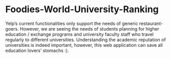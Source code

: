 # Foodies-World-University-Ranking
Yelp’s current functionalities only support the needs of generic restaurant-goers. However, we are seeing the needs of students planning for higher education / exchange programs and university faculty staff who travel regularly to different universities. Understanding the academic reputation of universities is indeed important, however, this web application can save all education lovers’ stomachs :).
